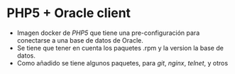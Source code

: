 PHP5 + Oracle client
======

* Imagen docker de *PHP5* que tiene una pre-configuración para conectarse a una base de datos de Oracle.
* Se tiene que tener en cuenta los paquetes .rpm y la version la base de datos.
* Como añadido se tiene algunos paquetes, para *git*, *nginx*, *telnet*, y otros

